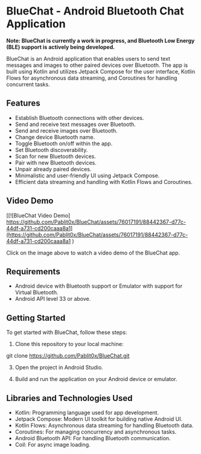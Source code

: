 # BlueChat - Android Bluetooth Chat Application

**Note: BlueChat is currently a work in progress, and Bluetooth Low Energy (BLE) support is actively being developed.**

BlueChat is an Android application that enables users to send text messages and images to other paired devices over Bluetooth. The app is built using Kotlin and utilizes Jetpack Compose for the user interface, Kotlin Flows for asynchronous data streaming, and Coroutines for handling concurrent tasks.

## Features

- Establish Bluetooth connections with other devices.
- Send and receive text messages over Bluetooth.
- Send and receive images over Bluetooth.
- Change device Bluetooth name.
- Toggle Bluetooth on/off within the app.
- Set Bluetooth discoverability.
- Scan for new Bluetooth devices.
- Pair with new Bluetooth devices.
- Unpair already paired devices.
- Minimalistic and user-friendly UI using Jetpack Compose.
- Efficient data streaming and handling with Kotlin Flows and Coroutines.

## Video Demo

[[![BlueChat Video Demo]
https://github.com/Pablit0x/BlueChat/assets/76017191/88442367-d77c-44df-a731-cd200caaa8a1](https://github.com/Pablit0x/BlueChat/assets/76017191/88442367-d77c-44df-a731-cd200caaa8a1
)

Click on the image above to watch a video demo of the BlueChat app.

## Requirements

- Android device with Bluetooth support or Emulator with support for Virtual Bluetooth.
- Android API level 33 or above.

## Getting Started

To get started with BlueChat, follow these steps:

1. Clone this repository to your local machine:

git clone https://github.com/Pablit0x/BlueChat.git

3. Open the project in Android Studio.

4. Build and run the application on your Android device or emulator.


## Libraries and Technologies Used

- Kotlin: Programming language used for app development.
- Jetpack Compose: Modern UI toolkit for building native Android UI.
- Kotlin Flows: Asynchronous data streaming for handling Bluetooth data.
- Coroutines: For managing concurrency and asynchronous tasks.
- Android Bluetooth API: For handling Bluetooth communication.
- Coil: For async image loading.

